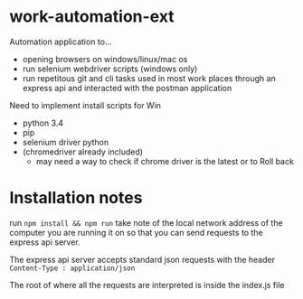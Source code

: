 # work-automation-ext

Automation application to...
- opening browsers on windows/linux/mac os
- run selenium webdriver scripts (windows only)
- run repetitous git and cli tasks used in most work places
through an express api and interacted with the postman application

Need to implement install scripts for Win
- python 3.4
- pip
- selenium driver python
- (chromedriver already included)
    - may need a way to check if chrome driver is the latest or to Roll back

# Installation notes
run ```npm install && npm run```
take note of the local network address of the computer you are running it on so that you can send requests to the express api server.

The express api server accepts standard json requests with the header ```Content-Type : application/json```

The root of where all the requests are interpreted is inside the index.js file
